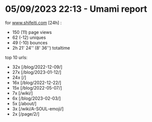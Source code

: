 # 05/09/2023 22:13 - Umami report
for www.shifeiti.com [24h] :

 - 150 (11) page views
 - 62 (-12) uniques
 - 49 (-10) bounces
 - 2h 21' 24'' (8' 36'') totaltime


top 10 urls:
 - 32x [/blog/2022-12-09/]
 - 27x [/blog/2023-01-12/]
 - 24x [/]
 - 16x [/blog/2022-12-22/]
 - 15x [/blog/2022-05-07/]
 - 7x [/wiki/]
 - 6x [/blog/2023-02-03/]
 - 5x [/about/]
 - 3x [/wiki/A-SOUL-emoji/]
 - 2x [/page/2/]


